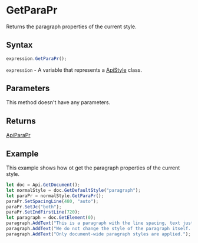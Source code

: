 # GetParaPr

Returns the paragraph properties of the current style.

## Syntax

```javascript
expression.GetParaPr();
```

`expression` - A variable that represents a [ApiStyle](../ApiStyle.md) class.

## Parameters

This method doesn't have any parameters.

## Returns

[ApiParaPr](../../ApiParaPr/ApiParaPr.md)

## Example

This example shows how ot get the paragraph properties of the current style.

```javascript editor-docx
let doc = Api.GetDocument();
let normalStyle = doc.GetDefaultStyle("paragraph");
let paraPr = normalStyle.GetParaPr();
paraPr.SetSpacingLine(480, "auto");
paraPr.SetJc("both");
paraPr.SetIndFirstLine(720);
let paragraph = doc.GetElement(0);
paragraph.AddText("This is a paragraph with the line spacing, text justification and indent set using the paragraph style. ");
paragraph.AddText("We do not change the style of the paragraph itself. ");
paragraph.AddText("Only document-wide paragraph styles are applied.");
```
